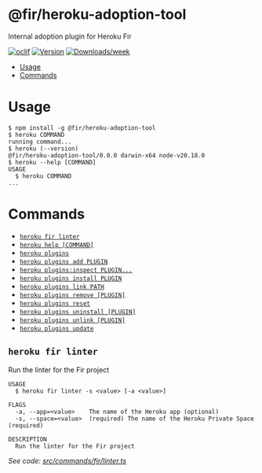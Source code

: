 @fir/heroku-adoption-tool
=================

Internal adoption plugin for Heroku Fir


[![oclif](https://img.shields.io/badge/cli-oclif-brightgreen.svg)](https://oclif.io)
[![Version](https://img.shields.io/npm/v/@fir/heroku-adoption-tool.svg)](https://npmjs.org/package/@fir/heroku-adoption-tool)
[![Downloads/week](https://img.shields.io/npm/dw/@fir/heroku-adoption-tool.svg)](https://npmjs.org/package/@fir/heroku-adoption-tool)


<!-- toc -->
* [Usage](#usage)
* [Commands](#commands)
<!-- tocstop -->
# Usage
<!-- usage -->
```sh-session
$ npm install -g @fir/heroku-adoption-tool
$ heroku COMMAND
running command...
$ heroku (--version)
@fir/heroku-adoption-tool/0.0.0 darwin-x64 node-v20.18.0
$ heroku --help [COMMAND]
USAGE
  $ heroku COMMAND
...
```
<!-- usagestop -->
# Commands
<!-- commands -->
* [`heroku fir linter`](#heroku-fir-linter)
* [`heroku help [COMMAND]`](#heroku-help-command)
* [`heroku plugins`](#heroku-plugins)
* [`heroku plugins add PLUGIN`](#heroku-plugins-add-plugin)
* [`heroku plugins:inspect PLUGIN...`](#heroku-pluginsinspect-plugin)
* [`heroku plugins install PLUGIN`](#heroku-plugins-install-plugin)
* [`heroku plugins link PATH`](#heroku-plugins-link-path)
* [`heroku plugins remove [PLUGIN]`](#heroku-plugins-remove-plugin)
* [`heroku plugins reset`](#heroku-plugins-reset)
* [`heroku plugins uninstall [PLUGIN]`](#heroku-plugins-uninstall-plugin)
* [`heroku plugins unlink [PLUGIN]`](#heroku-plugins-unlink-plugin)
* [`heroku plugins update`](#heroku-plugins-update)

## `heroku fir linter`

Run the linter for the Fir project

```
USAGE
  $ heroku fir linter -s <value> [-a <value>]

FLAGS
  -a, --app=<value>    The name of the Heroku app (optional)
  -s, --space=<value>  (required) The name of the Heroku Private Space (required)

DESCRIPTION
  Run the linter for the Fir project
```

_See code: [src/commands/fir/linter.ts](https://github.com/marehman0123/heroku-fir-adoption-plugin/Muhhmad%20Abdul%20Rehman/blob/v0.0.0/src/commands/fir/linter.ts)_


<!-- commandsstop -->

